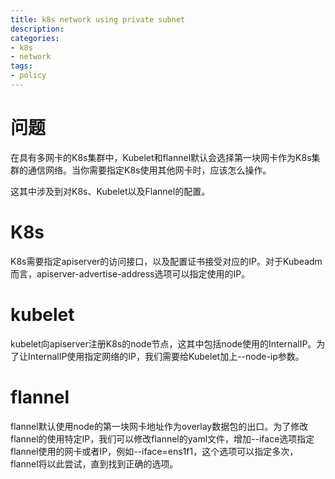 ```yaml
---
title: k8s network using private subnet
description: 
categories:
- k8s
- network
tags:
- policy
---
```


# 问题
在具有多网卡的K8s集群中，Kubelet和flannel默认会选择第一块网卡作为K8s集群的通信网络。当你需要指定K8s使用其他网卡时，应该怎么操作。

这其中涉及到对K8s、Kubelet以及Flannel的配置。

# K8s
K8s需要指定apiserver的访问接口，以及配置证书接受对应的IP。对于Kubeadm而言，apiserver-advertise-address选项可以指定使用的IP。

# kubelet
kubelet向apiserver注册K8s的node节点，这其中包括node使用的InternalIP。为了让InternalIP使用指定网络的IP，我们需要给Kubelet加上--node-ip参数。

# flannel
flannel默认使用node的第一块网卡地址作为overlay数据包的出口。为了修改flannel的使用特定IP，我们可以修改flannel的yaml文件，增加--iface选项指定flannel使用的网卡或者IP，例如--iface=ens1f1，这个选项可以指定多次，flannel将以此尝试，直到找到正确的选项。